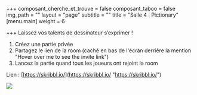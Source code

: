 +++
composant_cherche_et_trouve = false
composant_taboo = false
img_path = ""
layout = "page"
subtitle = ""
title = "Salle 4 : Pictionary"
[menu.main]
weight = 6

+++
Laissez vos talents de dessinateur s’exprimer !

1. Créez une partie privée
2. Partagez le lien de la room (caché en bas de l'écran derrière la mention "Hover over me to see the invite link")
3. Lancez la partie quand tous les joueurs ont rejoint la room

Lien : [https://skribbl.io/](https://skribbl.io/ "https://skribbl.io/")

![](/images/93277493_2570349286586523_2004232272336650240_n.png)